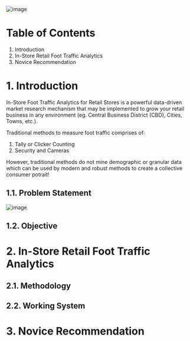 ![image](https://user-images.githubusercontent.com/87763082/126652641-53e34715-e0a1-4fdc-b0a1-9f3ceb9b12cf.png)

# Table of Contents 
1. Introduction 
2. In-Store Retail Foot Traffic Analytics
3. Novice Recommendation 

# 1. Introduction

In-Store Foot Traffic Analytics for Retail Stores is a powerful data-driven market research mechanism that may be implemented to grow your retail business in any environment (eg. Central Business District (CBD), Cities, Towns, etc.).

Traditional methods to measure foot traffic comprises of:
1. Tally or Clicker Counting
2. Security and Cameras

However, traditional methods do not mine demographic or granular data which can be used by modern and robust methods to create a collective consumer potrait!

## 1.1. Problem Statement 

![image](https://user-images.githubusercontent.com/87763082/126669703-1c97d5f2-dbef-4488-99f4-8a409139f048.png)


## 1.2. Objective 

# 2. In-Store Retail Foot Traffic Analytics 
## 2.1. Methodology
## 2.2. Working System

# 3. Novice Recommendation 

